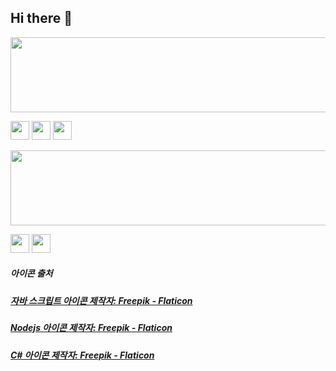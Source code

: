 ## Hi there 👋


<a href="https://github.com/devxb/gitanimals">
  <img
    src="https://render.gitanimals.org/lines/Moonb7?pet-id=643979723929558570"
    width="600"
    height="120"
  />
</a>

<img
    src="https://github.com/user-attachments/assets/ae829056-768b-41cd-96b1-e2dbd4e7a565"
    width="30"
    height="30"
  />
<img
    src="https://github.com/user-attachments/assets/14ba716f-61a6-4bc7-a86a-ab1f8488bebb"
    width="30"
    height="30"
  />
  <img
    src="https://github.com/user-attachments/assets/13e855db-7afa-4957-8860-3cb52c5889d1"
    width="30"
    height="30"
  />

  <img
    src="https://github.com/user-attachments/assets/40e16039-3685-4775-a6e2-515080a8e9d3"
    width="600"
    height="120"
  />
  
  <img
    src="https://github.com/user-attachments/assets/6bf52f15-7dde-4014-af9a-7cfe6aa0ad59"
    width="30"
    height="30"
  />
   <img
    src="https://github.com/user-attachments/assets/8434c95c-26a7-477d-ab41-6164260a6ce0"
    width="30"
    height="30"
  />

##### 아이콘 출처
##### <a href="https://www.flaticon.com/kr/free-icons/-" title="자바 스크립트 아이콘">자바 스크립트 아이콘 제작자: Freepik - Flaticon</a>
##### <a href="https://www.flaticon.com/kr/free-icons/nodejs" title="nodejs 아이콘">Nodejs 아이콘 제작자: Freepik - Flaticon</a>
##### <a href="https://www.flaticon.com/kr/free-icons/c-" title="c 아이콘">C# 아이콘 제작자: Freepik - Flaticon</a>



<!--
**Moonb7/Moonb7** is a ✨ _special_ ✨ repository because its `README.md` (this file) appears on your GitHub profile.

Here are some ideas to get you started:

- 🔭 I’m currently working on ...
- 🌱 I’m currently learning ...
- 👯 I’m looking to collaborate on ...
- 🤔 I’m looking for help with ...
- 💬 Ask me about ...
- 📫 How to reach me: ...
- 😄 Pronouns: ...
- ⚡ Fun fact: ...
-->

